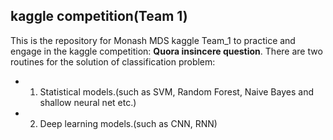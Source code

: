 ## kaggle competition(Team 1)
This is the repository for Monash MDS kaggle Team_1 to practice and engage in the kaggle competition: <b>Quora insincere question</b>.
There are two routines for the solution of classification problem:
* 1. Statistical models.(such as SVM, Random Forest, Naive Bayes and shallow neural net etc.)
* 2. Deep learning models.(such as CNN, RNN)
